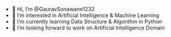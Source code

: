 - 👋 Hi, I’m @GauravSonawane1232
- 👀 I’m interested in Artificial Intelligence & Machine Learning
- 🌱 I’m currently learning Data Structure & Algorithm in Python
- 💞️ I’m looking forward to work on Artificial Intelligence Domain

<!---
GauravSonawane1232/GauravSonawane1232 is a ✨ special ✨ repository because its `README.md` (this file) appears on your GitHub profile.
You can click the Preview link to take a look at your changes.
--->
